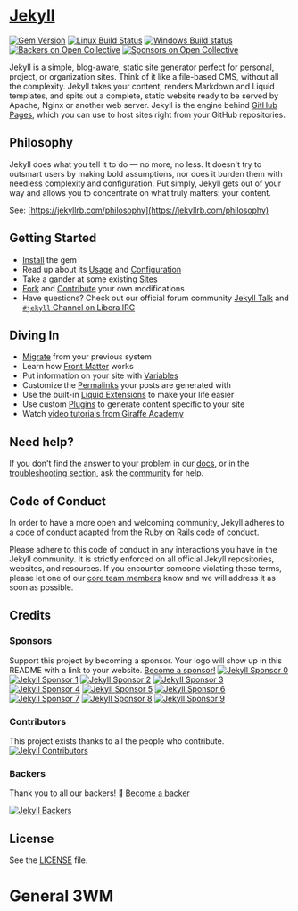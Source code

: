 # [Jekyll](https://jekyllrb.com/)

[![Gem Version](https://img.shields.io/gem/v/jekyll.svg)][ruby-gems]
[![Linux Build Status](https://github.com/jekyll/jekyll/workflows/Continuous%20Integration/badge.svg)][ci-workflow]
[![Windows Build status](https://img.shields.io/appveyor/ci/jekyll/jekyll/master.svg?label=Windows%20build)][appveyor]
[![Backers on Open Collective](https://opencollective.com/jekyll/backers/badge.svg)](#backers)
[![Sponsors on Open Collective](https://opencollective.com/jekyll/sponsors/badge.svg)](#sponsors)

[ruby-gems]: https://rubygems.org/gems/jekyll
[ci-workflow]: https://github.com/jekyll/jekyll/actions?query=workflow%3A%22Continuous+Integration%22+branch%3Amaster
[appveyor]: https://ci.appveyor.com/project/jekyll/jekyll/branch/master

Jekyll is a simple, blog-aware, static site generator perfect for personal, project, or organization sites. Think of it like a file-based CMS, without all the complexity. Jekyll takes your content, renders Markdown and Liquid templates, and spits out a complete, static website ready to be served by Apache, Nginx or another web server. Jekyll is the engine behind [GitHub Pages](https://pages.github.com), which you can use to host sites right from your GitHub repositories.

## Philosophy

Jekyll does what you tell it to do — no more, no less. It doesn't try to outsmart users by making bold assumptions, nor does it burden them with needless complexity and configuration. Put simply, Jekyll gets out of your way and allows you to concentrate on what truly matters: your content.

See: [https://jekyllrb.com/philosophy](https://jekyllrb.com/philosophy)

## Getting Started

* [Install](https://jekyllrb.com/docs/installation/) the gem
* Read up about its [Usage](https://jekyllrb.com/docs/usage/) and [Configuration](https://jekyllrb.com/docs/configuration/)
* Take a gander at some existing [Sites](https://github.com/jekyll/jekyll/wiki/sites)
* [Fork](https://github.com/jekyll/jekyll/fork) and [Contribute](https://jekyllrb.com/docs/contributing/) your own modifications
* Have questions? Check out our official forum community [Jekyll Talk](https://talk.jekyllrb.com/) and [`#jekyll` Channel on Libera IRC](https://libera.chat)

## Diving In

* [Migrate](https://import.jekyllrb.com/docs/home/) from your previous system
* Learn how [Front Matter](https://jekyllrb.com/docs/front-matter/) works
* Put information on your site with [Variables](https://jekyllrb.com/docs/variables/)
* Customize the [Permalinks](https://jekyllrb.com/docs/permalinks/) your posts are generated with
* Use the built-in [Liquid Extensions](https://jekyllrb.com/docs/templates/) to make your life easier
* Use custom [Plugins](https://jekyllrb.com/docs/plugins/) to generate content specific to your site
* Watch [video tutorials from Giraffe Academy](https://jekyllrb.com/tutorials/video-walkthroughs/)

## Need help?

If you don't find the answer to your problem in our [docs](https://jekyllrb.com/docs/), or in the [troubleshooting section](https://jekyllrb.com/docs/troubleshooting/), ask the [community](https://jekyllrb.com/docs/community/) for help.

## Code of Conduct

In order to have a more open and welcoming community, Jekyll adheres to a
[code of conduct](https://jekyllrb.com/docs/conduct/) adapted from the Ruby on Rails code of
conduct.

Please adhere to this code of conduct in any interactions you have in the
Jekyll community. It is strictly enforced on all official Jekyll
repositories, websites, and resources. If you encounter someone violating
these terms, please let one of our [core team members](https://jekyllrb.com/team/#core-team) know and we will address it as soon as possible.

## Credits

### Sponsors

Support this project by becoming a sponsor. Your logo will show up in this README with a link to your website. [Become a sponsor!](https://opencollective.com/jekyll#sponsor)
[![Jekyll Sponsor 0](https://opencollective.com/jekyll/sponsor/0/avatar.svg)](https://opencollective.com/jekyll/sponsor/0/website)
[![Jekyll Sponsor 1](https://opencollective.com/jekyll/sponsor/1/avatar.svg)](https://opencollective.com/jekyll/sponsor/1/website)
[![Jekyll Sponsor 2](https://opencollective.com/jekyll/sponsor/2/avatar.svg)](https://opencollective.com/jekyll/sponsor/2/website)
[![Jekyll Sponsor 3](https://opencollective.com/jekyll/sponsor/3/avatar.svg)](https://opencollective.com/jekyll/sponsor/3/website)
[![Jekyll Sponsor 4](https://opencollective.com/jekyll/sponsor/4/avatar.svg)](https://opencollective.com/jekyll/sponsor/4/website)
[![Jekyll Sponsor 5](https://opencollective.com/jekyll/sponsor/5/avatar.svg)](https://opencollective.com/jekyll/sponsor/5/website)
[![Jekyll Sponsor 6](https://opencollective.com/jekyll/sponsor/6/avatar.svg)](https://opencollective.com/jekyll/sponsor/6/website)
[![Jekyll Sponsor 7](https://opencollective.com/jekyll/sponsor/7/avatar.svg)](https://opencollective.com/jekyll/sponsor/7/website)
[![Jekyll Sponsor 8](https://opencollective.com/jekyll/sponsor/8/avatar.svg)](https://opencollective.com/jekyll/sponsor/8/website)
[![Jekyll Sponsor 9](https://opencollective.com/jekyll/sponsor/9/avatar.svg)](https://opencollective.com/jekyll/sponsor/9/website)

### Contributors

This project exists thanks to all the people who contribute.
[![Jekyll Contributors](https://opencollective.com/jekyll/contributors.svg?width=890&button=false)](../../graphs/contributors)

### Backers

Thank you to all our backers! 🙏 [Become a backer](https://opencollective.com/jekyll#backer)

[![Jekyll Backers](https://opencollective.com/jekyll/backers.svg?width=890)](https://opencollective.com/jekyll#backers)

## License

See the [LICENSE](https://github.com/jekyll/jekyll/blob/master/LICENSE) file.


# General 3WM
